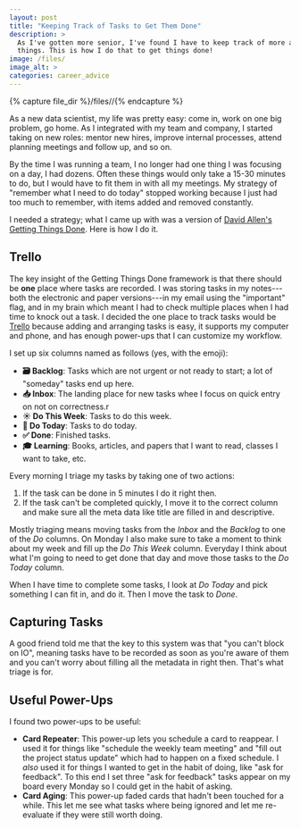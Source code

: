 ```yaml
---
layout: post
title: "Keeping Track of Tasks to Get Them Done"
description: >
  As I've gotten more senior, I've found I have to keep track of more and more
  things. This is how I do that to get things done!
image: /files/
image_alt: >
categories: career_advice
---
```


{% capture file_dir %}/files//{% endcapture %}

As a new data scientist, my life was pretty easy: come in, work on one big
problem, go home. As I integrated with my team and company, I started taking
on new roles: mentor new hires, improve internal processes, attend planning
meetings and follow up, and so on.

By the time I was running a team, I no longer had one thing I was focusing on
a day, I had dozens. Often these things would only take a 15-30 minutes to do,
but I would have to fit them in with all my meetings. My strategy of "remember
what I need to do today" stopped working because I just had too much to
remember, with items added and removed constantly.

I needed a strategy; what I came up with was a version of [David
Allen's][allen] [Getting Things Done][gtd]. Here is how I do it.

[allen]: https://en.wikipedia.org/wiki/David_Allen_(author)
[gtd]: https://en.wikipedia.org/wiki/Getting_Things_Done

## Trello

The key insight of the Getting Things Done framework is that there should be
**one** place where tasks are recorded. I was storing tasks in my
notes---both the electronic and paper versions---in my email using the
"important" flag, and in my brain which meant I had to check multiple places
when I had time to knock out a task. I decided the one place to track tasks
would be [Trello][trello] because adding and arranging tasks is easy, it
supports my computer and phone, and has enough power-ups that I can customize my
workflow.

[trello]: https://trello.com/

I set up six columns named as follows (yes, with the emoji):

- **🗃️ Backlog**: Tasks which are not urgent or not ready to start; a lot of
"someday" tasks end up here.
- **📥 Inbox**: The landing place for new tasks whee I focus on quick entry on
not on correctness.r
- **☀️ Do This Week**: Tasks to do this week.
- **📅 Do Today**: Tasks to do today.
- **✅ Done**: Finished tasks.
- **🎓 Learning**: Books, articles, and papers that I want to read, classes I
want to take, etc.

Every morning I triage my tasks by taking one of two actions:

1. If the task can be done in 5 minutes I do it right then.
2. If the task can't be completed quickly, I move it to the correct column and
   make sure all the meta data like title are filled in and descriptive.

Mostly triaging means moving tasks from the _Inbox_ and the _Backlog_ to one
of the _Do_ columns. On Monday I also make sure to take a moment to think
about my week and fill up the _Do This Week_ column. Everyday I think about
what I'm going to need to get done that day and move those tasks to the _Do
Today_ column.

When I have time to complete some tasks, I look at _Do Today_ and pick
something I can fit in, and do it. Then I move the task to _Done_.

## Capturing Tasks

A good friend told me that the key to this system was that "you can't block on
IO", meaning tasks have to be recorded as soon as you're aware of them and you
can't worry about filling all the metadata in right then. That's what triage
is for.

## Useful Power-Ups

I found two power-ups to be useful:

- **Card Repeater**: This power-up lets you schedule a card to reappear. I used it
for things like "schedule the weekly team meeting" and "fill out the project
status update" which had to happen on a fixed schedule. I _also_ used it for
things I wanted to get in the habit of doing, like "ask for feedback". To this
end I set three "ask for feedback" tasks appear on my board every Monday so I
could get in the habit of asking.
- **Card Aging**: This power-up faded cards that hadn't been touched for a
while. This let me see what tasks where being ignored and let me re-evaluate
if they were still worth doing.


